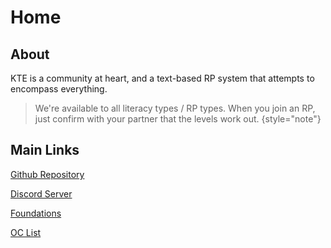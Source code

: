 # Home

## About

KTE is a community at heart, and a text-based RP system that attempts to encompass everything.

> We're available to all literacy types / RP types.
When you join an RP, just confirm with your partner that the levels work out.
{style="note"}

## Main Links

[Github Repository](https://github.com/Interval0043/KTE-MD-Docs)

[Discord Server](https://discord.gg/a33nea9b77)

[Foundations](Foundations.md)

[OC List](OC-List.md)